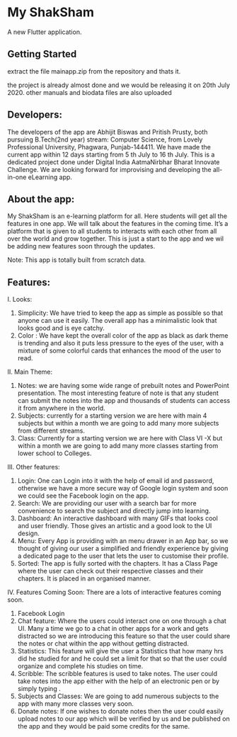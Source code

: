 # My ShakSham

A new Flutter application.

## Getting Started

extract the file mainapp.zip from the repository and thats it.

the project is already almost done and we would be releasing it on 20th July 2020.
other manuals and biodata files are also uploaded

## Developers:

The developers of the app are Abhijit Biswas and Pritish Prusty, both pursuing B.Tech(2nd year)
stream: Computer Science, from Lovely Professional University, Phagwara, Punjab-144411. We have
made the current app within 12 days starting from 5
th July to 16
th July. This is a dedicated project
done under Digital India AatmaNirbhar Bharat Innovate Challenge. We are looking forward for
improvising and developing the all-in-one eLearning app.


## About the app:

My ShakSham is an e-learning platform for all. Here students will get all the features in one app. We
will talk about the features in the coming time. It’s a platform that is given to all students to interacts
with each other from all over the world and grow together. This is just a start to the app and we wil
be adding new features soon through the updates.

Note: This app is totally built from scratch data.

## Features:

I. Looks:
1. Simplicity: We have tried to keep the app as simple as possible so that anyone can
use it easily. The overall app has a minimalistic look that looks good and is eye catchy.
2. Color : We have kept the overall color of the app as black as dark theme is trending
and also it puts less pressure to the eyes of the user, with a mixture of some colorful
cards that enhances the mood of the user to read.

II. Main Theme:

1. Notes: we are having some wide range of prebuilt notes and PowerPoint
presentation. The most interesting feature of note is that any student can submit
the notes into the app and thousands of students can access it from anywhere in the
world.
2. Subjects: currently for a starting version we are here with main 4 subjects but within
a month we are going to add many more subjects from different streams.
3. Class: Currently for a starting version we are here with Class VI -X but within a
month we are going to add many more classes starting from lower school to
Colleges.

III. Other features:

1. Login: One can Login into it with the help of email id and password, otherwise we
have a more secure way of Google login system and soon we could see the Facebook
login on the app.
2. Search: We are providing our user with a search bar for more convenience to search
the subject and directly jump into learning.
3. Dashboard: An interactive dashboard with many GIFs that looks cool and user
friendly. Those gives an artistic and a good look to the UI design.
4. Menu: Every App is providing with an menu drawer in an App bar, so we thought of
giving our user a simplified and friendly experience by giving a dedicated page to the
user that lets the user to customise their profile.
5. Sorted: The app is fully sorted with the chapters. It has a Class Page where the user
can check out their respective classes and their chapters. It is placed in an organised
manner.

IV. Features Coming Soon: There are a lots of interactive features coming soon.

1. Facebook Login
2. Chat feature: Where the users could interact one on one through a chat UI. Many
a time we go to a chat in other apps for a work and gets distracted so we are
introducing this feature so that the user could share the notes or chat within the
app without getting distracted.
3. Statistics: This feature will give the user a Statistics that how many hrs did he
studied for and he could set a limit for that so that the user could organize and
complete his studies on time.
4. Scribble: The scribble features is used to take notes. The user could take notes into
the app either with the help of an electronic pen or by simply typing .
5. Subjects and Classes: We are going to add numerous subjects to the app with
many more classes very soon.
6. Donate notes: If one wishes to donate notes then the user could easily upload
notes to our app which will be verified by us and be published on the app and they
would be paid some credits for the same.

